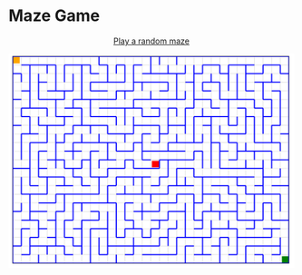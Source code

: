 # Maze Game
<p align=center> 
<a href="https://tomasorti.github.io/maze">Play a random maze</a>
</p>

![A sample maze](./maze.png)



